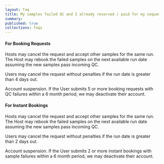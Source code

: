 ```yaml
---
layout: faq
title: My samples failed QC and I already reserved / paid for my sequencing run. What happens now?
summary:
published: true
collections: faqs
---
```


#### For Booking Requests

Hosts may cancel the request and accept other samples for the same run. The Host may rebook the failed samples on the next available run date assuming the new samples pass incoming QC.

Users may cancel the request without penalties if the run date is greater than 4 days out.

Account suspension. If the User submits 5 or more booking requests with QC failures within a 6 month period, we may deactivate their account.

#### For Instant Bookings

Hosts may cancel the request and accept other samples for the same run. The Host may rebook the failed samples on the next available run date assuming the new samples pass incoming QC.

Users may cancel the request without penalties if the run date is greater than 2 days out.

Account suspension. If the User submits 2 or more instant bookings with sample failures within a 6 month period, we may deactivate their account.
